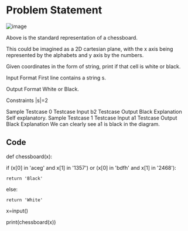 # Problem Statement

![image](https://github.com/user-attachments/assets/c43d60c0-bbe8-4e95-803f-7ecd5ef1e951)

Above is the standard representation of a chessboard.

This could be imagined as a 2D cartesian plane, with the x axis being represented by the alphabets and y axis by the numbers.

Given coordinates in the form of string, print if that cell is white or black.

Input Format
First line contains a string s.

Output Format
White or Black.

Constraints
|s|=2

Sample Testcase 0
Testcase Input
b2
Testcase Output
Black
Explanation
Self explanatory.
Sample Testcase 1
Testcase Input
a1
Testcase Output
Black
Explanation
We can clearly see a1 is black in the diagram.

## Code

def chessboard(x):

  if (x[0] in 'aceg' and x[1] in '1357') or (x[0] in 'bdfh' and x[1] in '2468'):
  
    return 'Black'
    
  else:
  
    return 'White'
    
x=input()

print(chessboard(x))
